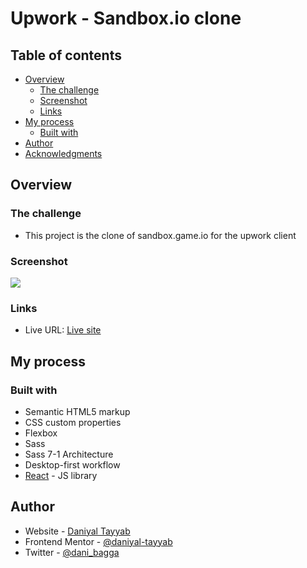 # Upwork - Sandbox.io clone

## Table of contents

- [Overview](#overview)
  - [The challenge](#the-challenge)
  - [Screenshot](#screenshot)
  - [Links](#links)
- [My process](#my-process)
  - [Built with](#built-with)
- [Author](#author)
- [Acknowledgments](#acknowledgments)

## Overview

### The challenge

- This project is the clone of sandbox.game.io for the upwork client

### Screenshot

![](./screenshoot.png)

### Links

- Live URL: [Live site](https://sandbox-clone.vercel.app/)

## My process

### Built with

- Semantic HTML5 markup
- CSS custom properties
- Flexbox
- Sass
- Sass 7-1 Architecture
- Desktop-first workflow
- [React](https://reactjs.org/) - JS library

## Author

- Website - [Daniyal Tayyab](https://www.your-site.com)
- Frontend Mentor - [@daniyal-tayyab](https://www.frontendmentor.io/profile/daniyal-tayyab)
- Twitter - [@dani_bagga](https://www.twitter.com/dani_bagga)
